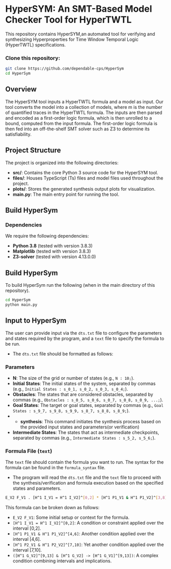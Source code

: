 # HyperSYM: An SMT-Based Model Checker Tool for HyperTWTL
This repository contains HyperSYM,an automated tool for verifying and synthesizing Hyperproperties for Time Window Temporal Logic (HyperTWTL) specifications.

### Clone this repository:
```sh
git clone https://github.com/dependable-cps/HyperSym
cd HyperSym
```
## Overview
The HyperSYM tool inputs a HyperTWTL formula and a model as input. Our tool converts the model into a collection of models, where m is the number of quantified traces in the HyperTWTL formula. The inputs are then parsed and encoded as a first-order logic formula, which is then unrolled to a bound, computed from the input formula. The first-order logic formula is then fed into an off-the-shelf SMT solver such as Z3 to determine its satisfiability.

## Project Structure

The project is organized into the following directories:

* **src/**: Contains the core Python 3 source code for the HyperSYM tool.
* **files/**: Houses TypeScript (Ts) files and model files used throughout the project.
* **plots/**: Stores the generated synthesis output plots for visualization.
* **main.py**: The main entry point for running the tool.

## Build HyperSym
### Dependencies

We require the following dependencies:

* **Python 3.8** (tested with version 3.8.3)
* **Matplotlib** (tested with version 3.8.3)
* **Z3-solver** (tested with version 4.13.0.0)

## Build HyperSym
To build HyperSym run the following (when in the main directory of this repository).
```sh
cd HyperSym
python main.py
```
## Input to HyperSym
The user can provide input via the `dts.txt` file to configure the parameters and states required by the program, and a `text` file to specify the formula to be run.

* The `dts.txt` file should be formatted as follows:

### Parameters

- **N**: The size of the grid or number of states (e.g., `N : 10;`).
- **Initial States**: The initial states of the system, separated by commas (e.g., `Initial States : s_0_1, s_0_2, s_0_3, s_0_4;`).
- **Obstacles**: The states that are considered obstacles, separated by commas (e.g., `Obstacles : s_0_5, s_0_6, s_0_7, s_0_8, s_0_9, ...;`).
- **Goal States**: The target or goal states, separated by commas (e.g., `Goal States : s_9_7, s_9_8, s_9_9, s_8_7, s_8_8, s_8_9;`).
- - **synthesis**: This command initiates the synthesis process based on the provided input states and parameters(or verification)
- **Intermediate States**: The states that act as intermediate checkpoints, separated by commas (e.g., `Intermediate States : s_5_2, s_5_6;`).

### Formula File (`text`)

The `text` file should contain the formula you want to run. The syntax for the formula can be found in the `formula_syntax` file.

* The program will read the `dts.txt` file and the `text` file to proceed with the synthesis/verification and formula execution based on the specified states and parameters.
```sh
E_V2 F_V1 . [H^1 I_V1 = H^1 I_V2]^[0,2] * [H^1 P1_V1 & H^1 P1_V2]^[3,8] * ([H^1 G_V2]^[9,13] & [H^1 G_V2] -> [H^1 G_V1]^[9,13])
```
This formula can be broken down as follows:

- `E_V2 F_V1`: Some initial setup or context for the formula.
- `[H^1 I_V1 = H^1 I_V2]^[0,2]`: A condition or constraint applied over the interval [0,2].
- `[H^1 P1_V1 & H^1 P1_V2]^[4,6]`: Another condition applied over the interval [4,6].
- `[H^1 P2_V1 & H^1 P2_V2]^[7,10]`: Yet another condition applied over the interval [7,10].
- `([H^1 G_V2]^[9,13] & [H^1 G_V2] -> [H^1 G_V1]^[9,13])`: A complex condition combining intervals and implications.

